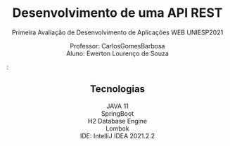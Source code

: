 <h1 align="center">Desenvolvimento de uma API REST</h1>
<p align="center">Primeira Avaliação de Desenvolvimento de Aplicações WEB UNIESP2021</p>
<p align="center">Professor: CarlosGomesBarbosa<br>Aluno: Ewerton Lourenço de Souza</p>:
<h2 align="center"> Tecnologias</h2>
<p align="center"> JAVA 11<br>SpringBoot<br>H2 Database Engine<br>Lombok<br>IDE: IntelliJ IDEA 2021.2.2 </p>
